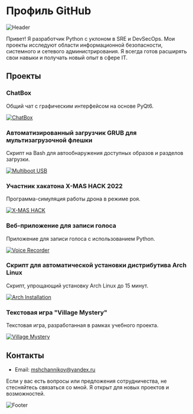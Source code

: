 # Профиль GitHub

![Header](https://github.com/GoldenEagle74/GoldenEagle74/raw/main/header.png)

Привет! Я разработчик Python с уклоном в SRE и DevSecOps. Мои проекты исследуют области информационной безопасности, системного и сетевого администрирования. Я всегда готов расширять свои навыки и получать новый опыт в сфере IT.

## Проекты

### ChatBox
Общий чат с графическим интерфейсом на основе PyQt6.

[![ChatBox](https://github.com/GoldenEagle74/Chat_Project/raw/main/screenshot.png)](https://github.com/GoldenEagle74/Chat_Project)

### Автоматизированный загрузчик GRUB для мультизагрузочной флешки
Скрипт на Bash для автообнаружения доступных образов и разделов загрузки.

[![Multiboot USB](https://github.com/GoldenEagle74/multiboot_usb/raw/main/screenshot.png)](https://github.com/GoldenEagle74/multiboot_usb)

### Участник хакатона X-MAS HACK 2022
Программа-симуляция работы дрона в режиме роя.

[![X-MAS HACK](https://github.com/GoldenEagle74/X-MAS_HACK/raw/main/screenshot.png)](https://github.com/GoldenEagle74/X-MAS_HACK)

### Веб-приложение для записи голоса
Приложение для записи голоса с использованием Python.

[![Voice Recorder](https://github.com/GoldenEagle74/Voice_recorder/raw/main/screenshot.png)](https://github.com/GoldenEagle74/Voice_recorder)

### Скрипт для автоматической установки дистрибутива Arch Linux
Скрипт, упрощающий установку Arch Linux до 15 минут.

[![Arch Installation](https://github.com/GoldenEagle74/Arch_Installation/raw/main/screenshot.png)](https://github.com/GoldenEagle74/Arch_Installation)

### Текстовая игра "Village Mystery"
Текстовая игра, разработанная в рамках учебного проекта.

[![Village Mystery](https://github.com/GoldenEagle74/Game/raw/main/screenshot.png)](https://github.com/GoldenEagle74/Game)

## Контакты

- Email: mshchannikov@yandex.ru

Если у вас есть вопросы или предложения сотрудничества, не стесняйтесь связаться со мной. Я открыт для новых проектов и возможностей.

![Footer](https://github.com/GoldenEagle74/GoldenEagle74/raw/main/footer.png)
